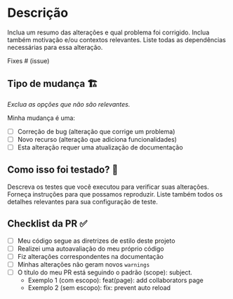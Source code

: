 # Descrição

Inclua um resumo das alterações e qual problema foi corrigido. Inclua também motivação e/ou contextos relevantes. Liste todas as dependências necessárias para essa alteração.

Fixes # (issue)

## Tipo de mudança 🏗️

_Exclua as opções que não são relevantes._

Minha mudança é uma:

- [ ] Correção de bug (alteração que corrige um problema)
- [ ] Novo recurso (alteração que adiciona funcionalidades)
- [ ] Esta alteração requer uma atualização de documentação

## Como isso foi testado? 🧪

Descreva os testes que você executou para verificar suas alterações.
Forneça instruções para que possamos reproduzir.
Liste também todos os detalhes relevantes para sua configuração de teste.

## Checklist da PR ✅

- [ ] Meu código segue as diretrizes de estilo deste projeto
- [ ] Realizei uma autoavaliação do meu próprio código
- [ ] Fiz alterações correspondentes na documentação
- [ ] Minhas alterações não geram novos `warnings`
- [ ] O título do meu PR está seguindo o padrão <type>(scope): subject.
  - Exemplo 1 (com escopo): feat(page): add collaborators page
  - Exemplo 2 (sem escopo): fix: prevent auto reload
